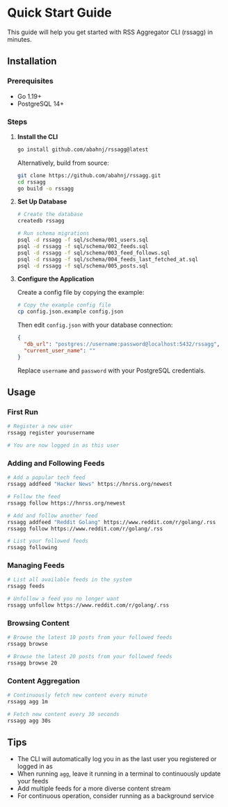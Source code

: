 # Quick Start Guide

This guide will help you get started with RSS Aggregator CLI (rssagg) in minutes.

## Installation

### Prerequisites

- Go 1.19+
- PostgreSQL 14+

### Steps

1. **Install the CLI**

   ```bash
   go install github.com/abahnj/rssagg@latest
   ```

   Alternatively, build from source:

   ```bash
   git clone https://github.com/abahnj/rssagg.git
   cd rssagg
   go build -o rssagg
   ```

2. **Set Up Database**

   ```bash
   # Create the database
   createdb rssagg
   
   # Run schema migrations
   psql -d rssagg -f sql/schema/001_users.sql
   psql -d rssagg -f sql/schema/002_feeds.sql
   psql -d rssagg -f sql/schema/003_feed_follows.sql
   psql -d rssagg -f sql/schema/004_feeds_last_fetched_at.sql
   psql -d rssagg -f sql/schema/005_posts.sql
   ```

3. **Configure the Application**

   Create a config file by copying the example:

   ```bash
   # Copy the example config file
   cp config.json.example config.json
   ```

   Then edit `config.json` with your database connection:

   ```json
   {
     "db_url": "postgres://username:password@localhost:5432/rssagg",
     "current_user_name": ""
   }
   ```

   Replace `username` and `password` with your PostgreSQL credentials.

## Usage

### First Run

```bash
# Register a new user
rssagg register yourusername

# You are now logged in as this user
```

### Adding and Following Feeds

```bash
# Add a popular tech feed
rssagg addfeed "Hacker News" https://hnrss.org/newest

# Follow the feed
rssagg follow https://hnrss.org/newest

# Add and follow another feed
rssagg addfeed "Reddit Golang" https://www.reddit.com/r/golang/.rss
rssagg follow https://www.reddit.com/r/golang/.rss

# List your followed feeds
rssagg following
```

### Managing Feeds

```bash
# List all available feeds in the system
rssagg feeds

# Unfollow a feed you no longer want
rssagg unfollow https://www.reddit.com/r/golang/.rss
```

### Browsing Content

```bash
# Browse the latest 10 posts from your followed feeds
rssagg browse

# Browse the latest 20 posts from your followed feeds
rssagg browse 20
```

### Content Aggregation

```bash
# Continuously fetch new content every minute
rssagg agg 1m

# Fetch new content every 30 seconds
rssagg agg 30s
```

## Tips

- The CLI will automatically log you in as the last user you registered or logged in as
- When running `agg`, leave it running in a terminal to continuously update your feeds
- Add multiple feeds for a more diverse content stream
- For continuous operation, consider running as a background service
